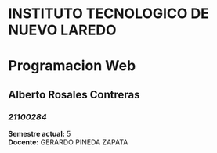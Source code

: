 # INSTITUTO TECNOLOGICO DE NUEVO LAREDO
# Programacion Web

## Alberto Rosales Contreras 

### *21100284*
**Semestre actual:** 5  
**Docente:** GERARDO PINEDA ZAPATA  